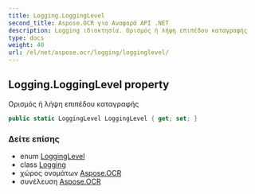 ```yaml
---
title: Logging.LoggingLevel
second_title: Aspose.OCR για Αναφορά API .NET
description: Logging ιδιοκτησία. Ορισμός ή λήψη επιπέδου καταγραφής
type: docs
weight: 40
url: /el/net/aspose.ocr/logging/logginglevel/
---
```

## Logging.LoggingLevel property

Ορισμός ή λήψη επιπέδου καταγραφής

```csharp
public static LoggingLevel LoggingLevel { get; set; }
```

### Δείτε επίσης

* enum [LoggingLevel](../../logginglevel/)
* class [Logging](../)
* χώρος ονομάτων [Aspose.OCR](../../logging/)
* συνέλευση [Aspose.OCR](../../../)


